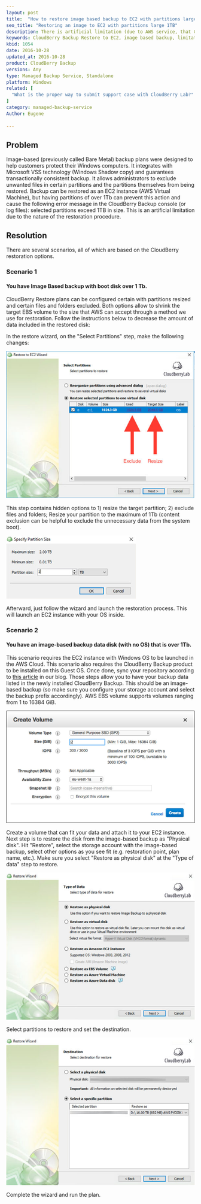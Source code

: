 ```yaml
---
layout: post
title:  "How to restore image based backup to EC2 with partitions large 1TB"
seo_title: "Restoring an image to EC2 with partitions large 1TB"
description: There is artificial limitation (due to AWS service, that CBL uses for EBS volume import) which causes the error with the following message selected partitions exceed 1TB in size.
keywords: CloudBerry Backup Restore to EC2, image based backup, limitation 1Tb, EBS volume size
kbid: 1054
date: 2016-10-28
updated_at: 2016-10-28
product: CloudBerry Backup
versions: Any
type: Managed Backup Service, Standalone
platform: Windows
related: [
  "What is the proper way to submit support case with CloudBerry Lab?"
]
category: managed-backup-service
Author: Eugene

---
```

## Problem

Image-based (previously called Bare Metal) backup plans were designed to help customers protect their Windows computers. It integrates with Microsoft VSS technology (Windows Shadow copy) and guarantees transactionally consistent backup. It allows administrators to exclude unwanted files in certain partitions and the partitions themselves from being restored.
Backup can be restored as an EC2 instance (AWS Virtual Machine), but having partitions of over 1Tb can prevent this action and cause the following error message in the CloudBerry Backup console (or log files): selected partitions exceed 1TB in size. This is an artificial limitation due to the nature of the restoration procedure.

## Resolution

There are several scenarios, all of which are based on the CloudBerry restoration options.

### Scenario 1

#### You have Image Based backup with boot disk over 1 Tb.

CloudBerry Restore plans can be configured certain with partitions resized and certain files and folders excluded. Both options allow to shrink the target EBS volume to the size that AWS can accept through a method we use for restoration. Follow the instructions below to decrease the amount of data included in the restored disk:

In the restore wizard, on the "Select Partitions" step, make the following changes:

![CloudBerry Restore to EC2 (select partitions)](/images/kb1054/select-partitions.jpg)

This step contains hidden options to 1) resize the target partition; 2) exclude files and folders;
Resize your partition to the maximum of 1Tb (content exclusion can be helpful to exclude the unnecessary data from the system boot).

![Partition resize (CloudBerry Backup)](/images/kb1054/resize-partition.jpg)

Afterward, just follow the wizard and launch the restoration process. This will launch an EC2 instance with your OS inside.

### Scenario 2

#### You have an image-based backup data disk (with no OS) that is over 1Tb.

This scenario requires the EC2 instance with Windows OS to be launched in the AWS Cloud. This scenario also requires the CloudBerry Backup product to be installed on this Guest OS. Once done, sync your repository according to [this article](http://www.cloudberrylab.com/blog/how-to-continue-backup-on-another-computer/) in our blog. Those steps allow you to have your backup data listed in the newly installed CloudBerry Backup. This should be an image-based backup (so make sure you configure your storage account and select the backup prefix accordingly). AWS EBS volume supports volumes ranging from 1 to 16384 GiB.

![Amazon Web Services EBS volume configuration](/images/kb1054/aws-ebs-volume-configuration.jpg)

Create a volume that can fit your data and attach it to your EC2 instance. Next step is to restore the disk from the image-based backup as "Physical disk". Hit "Restore", select the storage account with the image-based backup, select other options as you see fit (e.g. restoration point, plan name, etc.). Make sure you select "Restore as physical disk" at the "Type of data" step to restore.

![CloudBerry Backup Restore as physical disk](/images/kb1054/restore-as-physical-disk.jpg)

Select partitions to restore and set the destination.

![CloudBerry Backup restore 16 Tb destination](/images/kb1054/restore-destination.jpg)

Complete the wizard and run the plan.
